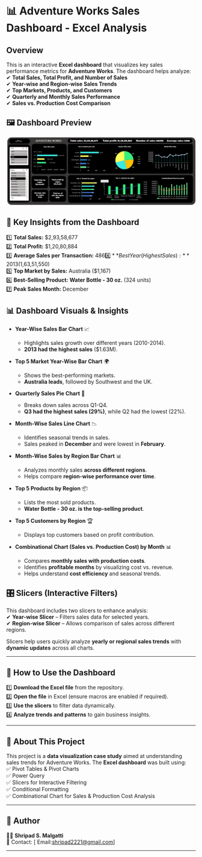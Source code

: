 # **📊 Adventure Works Sales Dashboard - Excel Analysis**  

## **Overview**  
This is an interactive **Excel dashboard** that visualizes key sales performance metrics for **Adventure Works**. The dashboard helps analyze:  
✔ **Total Sales, Total Profit, and Number of Sales**  
✔ **Year-wise and Region-wise Sales Trends**  
✔ **Top Markets, Products, and Customers**  
✔ **Quarterly and Monthly Sales Performance**  
✔ **Sales vs. Production Cost Comparison**  

## 🖼 Dashboard Preview
![Dashboard Preview](dashboard.png)

## **📌 Key Insights from the Dashboard**  
1️⃣ **Total Sales:** $2,93,58,677  
2️⃣ **Total Profit:** $1,20,80,884  
3️⃣ **Average Sales per Transaction:** $486  
4️⃣ **Best Year (Highest Sales):** 2013 ($1,63,51,550)  
5️⃣ **Top Market by Sales:** Australia ($1,167)  
6️⃣ **Best-Selling Product:** **Water Bottle - 30 oz.** (324 units)  
7️⃣ **Peak Sales Month:** December  

## **📊 Dashboard Visuals & Insights**  

- **Year-Wise Sales Bar Chart** 📈  
  - Highlights sales growth over different years (2010-2014).  
  - **2013 had the highest sales** ($1.63M).  

- **Top 5 Market Year-Wise Bar Chart** 🌍  
  - Shows the best-performing markets.  
  - **Australia leads**, followed by Southwest and the UK.  

- **Quarterly Sales Pie Chart** 🥧  
  - Breaks down sales across Q1-Q4.  
  - **Q3 had the highest sales (29%)**, while Q2 had the lowest (22%).  

- **Month-Wise Sales Line Chart** 📉  
  - Identifies seasonal trends in sales.  
  - Sales peaked in **December** and were lowest in **February**.  

- **Month-Wise Sales by Region Bar Chart** 📊  
  - Analyzes monthly sales **across different regions**.  
  - Helps compare **region-wise performance over time**.  

- **Top 5 Products by Region** 📦  
  - Lists the most sold products.  
  - **Water Bottle - 30 oz. is the top-selling product**.  

- **Top 5 Customers by Region** 🏆  
  - Displays top customers based on profit contribution.  

- **Combinational Chart (Sales vs. Production Cost) by Month** 📊  
  - Compares **monthly sales with production costs**.  
  - Identifies **profitable months** by visualizing cost vs. revenue.  
  - Helps understand **cost efficiency** and seasonal trends.  

## **🎛 Slicers (Interactive Filters)**  
This dashboard includes two slicers to enhance analysis:  
✔ **Year-wise Slicer** – Filters sales data for selected years.  
✔ **Region-wise Slicer** – Allows comparison of sales across different regions.  

Slicers help users quickly analyze **yearly or regional sales trends** with **dynamic updates** across all charts.  

---

## **🚀 How to Use the Dashboard**  
1️⃣ **Download the Excel file** from the repository.  
2️⃣ **Open the file** in Excel (ensure macros are enabled if required).  
3️⃣ **Use the slicers** to filter data dynamically.  
4️⃣ **Analyze trends and patterns** to gain business insights.  

---

## **📢 About This Project**  
This project is a **data visualization case study** aimed at understanding sales trends for Adventure Works. The **Excel dashboard** was built using:  
✅ Pivot Tables & Pivot Charts  
✅ Power Query  
✅ Slicers for Interactive Filtering  
✅ Conditional Formatting  
✅ Combinational Chart for Sales & Production Cost Analysis  

---

## **📌 Author**  
👨‍💻 **Shripad S. Malgatti**  
📧 Contact: [ Email:shripad2221@gmail.com]  

---


